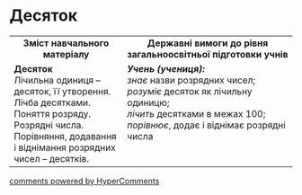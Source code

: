 # Десяток
<table>
  <tr>
    <td width="40%" align="center"><b>Зміст навчального матеріалу<b></td>
    <td width="60%" align="center"><b>Державні вимоги до рівня загальноосвітньої підготовки учнів</b></td>
  </tr>
  <tr>
    <td width="40%" style="vertical-align:top !important;"><b>Десяток</b><br>
Лічильна одиниця – десяток, її утворення.<br>
Лічба десятками.<br>  
Поняття розряду.<br>
Розрядні числа.<br>
Порівняння, додавання і віднімання розрядних чисел – десятків.<br></td>
    <td width="60%" style="vertical-align:top !important;"><i><b>Учень (учениця):</b></i><br>
<i>знає</i> назви розрядних чисел;<br>
<i>розуміє</i> десяток як лічильну одиницю;<br>
<i>лічить</i> десятками в межах 100;<br>
<i>порівнює</i>, додає і віднімає розрядні числа<br></td>
  </tr>
</table>

<div id="hypercomments_widget"></div>
<a href="http://hypercomments.com" class="hc-link" title="comments widget">comments powered by HyperComments</a>